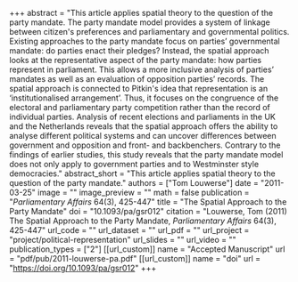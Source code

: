 +++
abstract = "This article applies spatial theory to the question of the party mandate. The party mandate model provides a system of linkage between citizen's preferences and parliamentary and governmental politics. Existing approaches to the party mandate focus on parties’ governmental mandate: do parties enact their pledges? Instead, the spatial approach looks at the representative aspect of the party mandate: how parties represent in parliament. This allows a more inclusive analysis of parties’ mandates as well as an evaluation of opposition parties’ records. The spatial approach is connected to Pitkin's idea that representation is an ‘institutionalised arrangement’. Thus, it focuses on the congruence of the electoral and parliamentary party competition rather than the record of individual parties. Analysis of recent elections and parliaments in the UK and the Netherlands reveals that the spatial approach offers the ability to analyse different political systems and can uncover differences between government and opposition and front- and backbenchers. Contrary to the findings of earlier studies, this study reveals that the party mandate model does not only apply to government parties and to Westminster style democracies."
abstract_short = "This article applies spatial theory to the question of the party mandate."
authors = ["Tom Louwerse"]
date = "2011-03-25"
image = ""
image_preview = ""
math = false
publication = "*Parliamentary Affairs* 64(3), 425-447"
title = "The Spatial Approach to the Party Mandate"
doi = "10.1093/pa/gsr012"
citation = "Louwerse, Tom (2011) The Spatial Approach to the Party Mandate, *Parliamentary Affairs* 64(3), 425-447"
url_code = ""
url_dataset = ""
url_pdf = ""
url_project = "project/political-representation"
url_slides = ""
url_video = ""
publication_types = ["2"]
[[url_custom]]
  name = "Accepted Manuscript"
  url = "pdf/pub/2011-louwerse-pa.pdf"
[[url_custom]]
  name = "doi"
  url = "https://doi.org/10.1093/pa/gsr012"
+++
